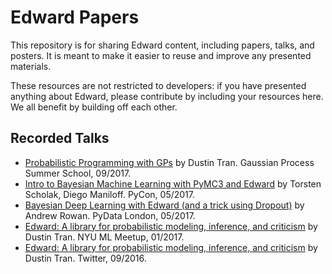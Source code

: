 # Edward Papers

This repository is for sharing Edward content, including papers, talks, and posters. It is meant to make it easier to reuse and improve any presented materials. 

These resources are not restricted to developers: if you have presented anything about Edward, please contribute by including your resources here. We all benefit by building off each other.


## Recorded Talks

+ [Probabilistic Programming with GPs](https://www.youtube.com/watch?list=PLpTp0l_CVmgwyAthrUmmdIFiunV1VvicM&v=1zNNLHyeWok) by Dustin Tran. Gaussian Process Summer School, 09/2017.
+ [Intro to Bayesian Machine Learning with PyMC3 and Edward](https://youtu.be/fR5Wvb86-IU) by Torsten Scholak, Diego Maniloff. PyCon, 05/2017.
+ [Bayesian Deep Learning with Edward (and a trick using Dropout)](https://www.youtube.com/watch?v=I09QVNrUS3Q) by Andrew Rowan. PyData London, 05/2017.
+ [Edward: A library for probabilistic modeling, inference, and criticism](http://bit.ly/2k9QM3J) by Dustin Tran. NYU ML Meetup, 01/2017.
+ [Edward: A library for probabilistic modeling, inference, and criticism](https://www.pscp.tv/hugo_larochelle/1yNGanvpOPjJj) by Dustin Tran. Twitter, 09/2016.
